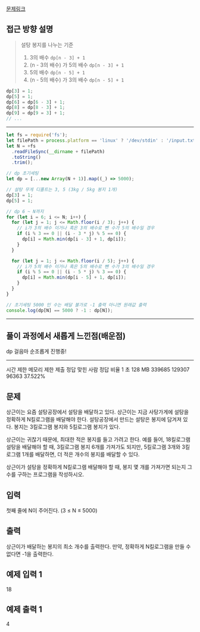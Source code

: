 [문제링크](https://www.acmicpc.net/problem/2839)

## 접근 방향 설명

>  설탕 봉지를 나누는 기준 
> 1) 3의 배수 `dp[n - 3] + 1`
> 2) (n - 3의 배수) 가 5의 배수 `dp[n - 3] + 1`
> 3) 5의 배수 `dp[n - 5] + 1`
> 4) (n - 5의 배수) 가 3의 배수 `dp[n - 5] + 1`

```js
dp[3] = 1;
dp[5] = 1;
dp[6] = dp[6 - 3] + 1;
dp[8] = dp[8 - 3] + 1;
dp[9] = dp[9 = 3] + 1;
// ...
```


---

```js
let fs = require('fs');
let filePath = process.platform == 'linux' ? '/dev/stdin' : '/input.txt';
let N = +fs
  .readFileSync(__dirname + filePath)
  .toString()
  .trim();

// dp 초기세팅
let dp = [...new Array(N + 1)].map((_) => 5000);

// 설탕 무게 디폴트는 3, 5 (3kg / 5kg 봉지 1개)
dp[3] = 1;
dp[5] = 1;

// dp 6 ~ N까지
for (let i = 6; i <= N; i++) {
  for (let j = 1; j <= Math.floor(i / 3); j++) {
    // i가 3의 배수 이거나 혹은 3의 배수로 뺀 수가 5의 배수일 경우
    if (i % 3 == 0 || (i - 3 * j) % 5 == 0) {
      dp[i] = Math.min(dp[i - 3] + 1, dp[i]);
    }
  }

  for (let j = 1; j <= Math.floor(i / 5); j++) {
    // i가 5의 배수 이거나 혹은 5의 배수로 뺀 수가 3의 배수일 경우
    if (i % 5 == 0 || (i - 5 * j) % 3 == 0) {
      dp[i] = Math.min(dp[i - 5] + 1, dp[i]);
    }
  }
}

// 초기세팅 5000 인 수는 배달 불가로 -1 출력 아니면 원래값 출력
console.log(dp[N] == 5000 ? -1 : dp[N]);
```

---

## 풀이 과정에서 새롭게 느낀점(배운점)

dp 걸음마 순조롭게 진행중!

---


시간 제한	메모리 제한	제출	정답	맞힌 사람	정답 비율
1 초	128 MB	339685	129307	96363	37.522%

## 문제
상근이는 요즘 설탕공장에서 설탕을 배달하고 있다. 상근이는 지금 사탕가게에 설탕을 정확하게 N킬로그램을 배달해야 한다. 설탕공장에서 만드는 설탕은 봉지에 담겨져 있다. 봉지는 3킬로그램 봉지와 5킬로그램 봉지가 있다.

상근이는 귀찮기 때문에, 최대한 적은 봉지를 들고 가려고 한다. 예를 들어, 18킬로그램 설탕을 배달해야 할 때, 3킬로그램 봉지 6개를 가져가도 되지만, 5킬로그램 3개와 3킬로그램 1개를 배달하면, 더 적은 개수의 봉지를 배달할 수 있다.

상근이가 설탕을 정확하게 N킬로그램 배달해야 할 때, 봉지 몇 개를 가져가면 되는지 그 수를 구하는 프로그램을 작성하시오.

## 입력
첫째 줄에 N이 주어진다. (3 ≤ N ≤ 5000)

## 출력
상근이가 배달하는 봉지의 최소 개수를 출력한다. 만약, 정확하게 N킬로그램을 만들 수 없다면 -1을 출력한다.

## 예제 입력 1 
18

## 예제 출력 1 
4